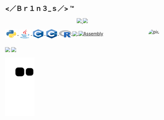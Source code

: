 ## <／Ｂｒ１ｎ３_ｓ／> ™ 

<div align="center">
  <a href="https://github.com/paulovictorbrines">
  <img height="150em" src="https://github-readme-stats.vercel.app/api?username=paulovictorbrines&show_icons=true&theme=chartreuse-dark&include_all_commits=true&count_private=true"/>
  <img height="150em" src="https://github-readme-stats.vercel.app/api/top-langs/?username=paulovictorbrines&layout=compact&langs_count=7&theme=chartreuse-dark"/>
</div>
<div style="display: inline_block"><br>
  <img align="center" alt="Python" height="30" width="40" src="https://raw.githubusercontent.com/devicons/devicon/master/icons/python/python-original.svg">
  <img align="center" alt="Java" height="30" width="40" src="https://raw.githubusercontent.com/devicons/devicon/master/icons/java/java-original.svg">
  <img align="center" alt="C" height="30" width="40" src="https://raw.githubusercontent.com/devicons/devicon/master/icons/c/c-original.svg">
  <img align="center" alt="C++" height="30" width="40" src="https://raw.githubusercontent.com/devicons/devicon/master/icons/cplusplus/cplusplus-original.svg">
  <img align="center" alt="R" height="30" width="40" src="https://raw.githubusercontent.com/devicons/devicon/master/icons/r/r-original.svg">
  <img align="center" alt=" " height="30" width="8" src="https://user-images.githubusercontent.com/73205479/158086259-cd4094fc-c3f7-4761-bf5f-f5603de29f45.png">
  <img align="center" alt="Assembly" height="25" width="25" src="https://user-images.githubusercontent.com/73205479/158086021-6c5de8e0-74dc-4f42-b66a-c18c174f023b.png">
  <img align="right" alt="pic" height="160" style="border-radius:50px;" src="https://user-images.githubusercontent.com/73205479/158079634-a6f83e53-1281-48de-b5e1-2b5445a686d0.gif">
</div>
  
  ##

<div> 
  <a href="https://www.linkedin.com/in/paulovictorfs" target="_blank"><img src="https://img.shields.io/badge/-LinkedIn-%230077B5?style=for-the-badge&logo=linkedin&logoColor=white" target="_blank"></a> 
  <a href = "mailto:contatopaulovictor.brines@outlook.com"><img src="https://img.shields.io/badge/Microsoft_Outlook-0078D4?style=for-the-badge&logo=microsoft-outlook&logoColor=white" target="_blank"></a> 
 
  ![Snake animation](https://github.com/paulovictorbrines/paulovictorbrines/blob/output/github-contribution-grid-snake.svg)
 
</div>


